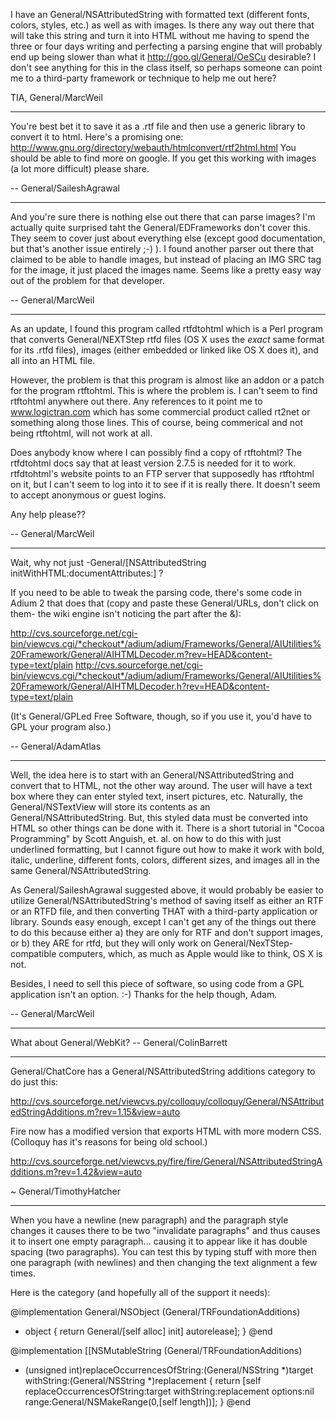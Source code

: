 

I have an General/NSAttributedString with formatted text (different fonts, colors, styles, etc.) as well as with images. Is there any way out there that will take this string and turn it into HTML without me having to spend the three or four days writing and perfecting a parsing engine that will probably end up being slower than what it http://goo.gl/General/OeSCu desirable? I don't see anything for this in the class itself, so perhaps someone can point me to a third-party framework or technique to help me out here?

TIA,
General/MarcWeil

----

You're best bet it to save it as a .rtf file and then use a generic library to convert it to html.  Here's a promising one: http://www.gnu.org/directory/webauth/htmlconvert/rtf2html.html  You should be able to find more on google.  If you get this working with images (a lot more difficult) please share.

-- General/SaileshAgrawal

----

And you're sure there is nothing else out there that can parse images? I'm actually quite surprised taht the General/EDFrameworks don't cover this. They seem to cover just about everything else (except good documentation, but that's another issue entirely ;-) ). I found another parser out there that claimed to be able to handle images, but instead of placing an IMG SRC tag for the image, it just placed the images name. Seems like a pretty easy way out of the problem for that developer.

-- General/MarcWeil

----

As an update, I found this program called rtfdtohtml which is a Perl program that converts General/NEXTStep rtfd files (OS X uses the *exact* same format for its .rtfd files), images (either embedded or linked like OS X does it), and all into an HTML file.

However, the problem is that this program is almost like an addon or a patch for the program rtftohtml. This is where the problem is. I can't seem to find rtftohtml anywhere out there. Any references to it point me to www.logictran.com which has some commercial product called rt2net or something along those lines. This of course, being commerical and not being rtftohtml, will not work at all.

Does anybody know where I can possibly find a copy of rtftohtml? The rtfdtohtml docs say that at least version 2.7.5 is needed for it to work. rtfdtohtml's website points to an FTP server that supposedly has rtftohtml on it, but I can't seem to log into it to see if it is really there. It doesn't seem to accept anonymous or guest logins.

Any help please??

-- General/MarcWeil

----

Wait, why not just -General/[NSAttributedString initWithHTML:documentAttributes:] ?

If you need to be able to tweak the parsing code, there's some code in Adium 2 that does that (copy and paste these General/URLs, don't click on them- the wiki engine isn't noticing the part after the &):

http://cvs.sourceforge.net/cgi-bin/viewcvs.cgi/*checkout*/adium/adium/Frameworks/General/AIUtilities%20Framework/General/AIHTMLDecoder.m?rev=HEAD&content-type=text/plain
http://cvs.sourceforge.net/cgi-bin/viewcvs.cgi/*checkout*/adium/adium/Frameworks/General/AIUtilities%20Framework/General/AIHTMLDecoder.h?rev=HEAD&content-type=text/plain

(It's General/GPLed Free Software, though, so if you use it, you'd have to GPL your program also.)

-- General/AdamAtlas

----

Well, the idea here is to start with an General/NSAttributedString and convert that to HTML, not the other way around. The user will have a text box where they can enter styled text, insert pictures, etc. Naturally, the General/NSTextView will store its contents as an General/NSAttributedString. But, this styled data must be converted into HTML so other things can be done with it. There is a short tutorial in "Cocoa Programming" by Scott Anguish, et. al. on how to do this with just underlined formatting, but I cannot figure out how to make it work with bold, italic, underline, different fonts, colors, different sizes, and images all in the same General/NSAttributedString.

As General/SaileshAgrawal suggested above, it would probably be easier to utilize General/NSAttributedString's method of saving itself as either an RTF or an RTFD file, and then converting THAT with a third-party application or library. Sounds easy enough, except I can't get any of the things out there to do this because either a) they are only for RTF and don't support images, or b) they ARE for rtfd, but they will only work on General/NexTStep-compatible computers, which, as much as Apple would like to think, OS X is not.

Besides, I need to sell this piece of software, so using code from a GPL application isn't an option. :-) Thanks for the help though, Adam.

-- General/MarcWeil

----

What about General/WebKit? -- General/ColinBarrett

----

General/ChatCore has a General/NSAttributedString additions category to do just this:

http://cvs.sourceforge.net/viewcvs.py/colloquy/colloquy/General/NSAttributedStringAdditions.m?rev=1.15&view=auto

Fire now has a modified version that exports HTML with more modern CSS. (Colloquy has it's reasons for being old school.)

http://cvs.sourceforge.net/viewcvs.py/fire/fire/General/NSAttributedStringAdditions.m?rev=1.42&view=auto

~ General/TimothyHatcher

----

When you have a newline (new paragraph) and the paragraph style changes it causes there to be two "invalidate paragraphs" and thus causes it to insert one empty paragraph... causing it to appear like it has double spacing (two paragraphs). You can test this by typing stuff with more then one paragraph (with newlines) and then changing the text alignment a few times.

Here is the category (and hopefully all of the support it needs):

    
@implementation General/NSObject (General/TRFoundationAdditions)
+ object
{
	return General/[self alloc] init] autorelease];
}
@end


    
@implementation [[NSMutableString (General/TRFoundationAdditions)
- (unsigned int)replaceOccurrencesOfString:(General/NSString *)target withString:(General/NSString *)replacement
{
	return [self replaceOccurrencesOfString:target
								 withString:replacement
									options:nil
									  range:General/NSMakeRange(0,[self length])];
}
@end
